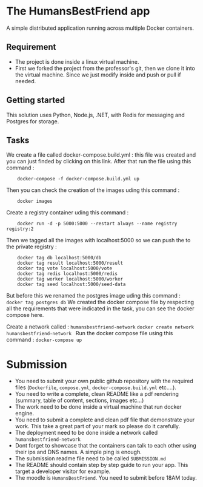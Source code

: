 # The HumansBestFriend app 

A simple distributed application running across multiple Docker containers.

## Requirement

- The project is done inside a linux virtual machine.
- First we forked the project from the professor's git, then we clone it into the virtual machine. Since we just modify inside and push or pull if needed.

## Getting started

This solution uses Python, Node.js, .NET, with Redis for messaging and Postgres for storage.

## Tasks

We create a file called docker-compose.build.yml : this file was created and you can just finded by clicking on this link. 
After that run the file using this command : 
```shell
    docker-compose -f docker-compose.build.yml up
```
Then you can check the creation of the images uding this command : 
```shell
    docker images
```
Create a registry container uding this command : 
```shell
    docker run -d -p 5000:5000 --restart always --name registry registry:2
```
Then we tagged all the images with localhost:5000 so we can push the to the private registry : 
```shell
    docker tag db localhost:5000/db
    docker tag result localhost:5000/result
    docker tag vote localhost:5000/vote  
    docker tag redis localhost:5000/redis
    docker tag worker localhost:5000/worker
    docker tag seed localhost:5000/seed-data  
```
But before this we renamed the postgres image uding this command : ```docker tag postgres db```
We created the docker compose file by respecting all the requirements that were indicated in the task, you can see the docker compose here.

Create a network called : `humansbestfriend-network`
```docker create network humansbestfriend-network ```
Run the docker compose file using this command : 
``` docker-compose up ```




# Submission

- You need to submit your own public github repository with the required files (`Dockerfile`, `compose.yml`, `docker-compose.build.yml` etc....).
- You need to write a complete, clean README like a pdf rendering (summary, table of content, sections, images etc...)
- The work need to be done inside a virtual machine that run docker engine.
- You need to submit a complete and clean pdf file that demonstrate your work. This take a great part of your mark so please do it carefully.
- The deployment need to be done inside a network called `humansbestfriend-network`
- Dont forget to showcase that the containers can talk to each other using their ips and DNS names. A simple ping is enough.
- The submission readme file need to be called `SUBMISSION.md`
- The README should contain step by step guide to run your app. This target a developer visitor for example.
- The moodle is `HumansBestFriend`. You need to submit before 18AM today.
